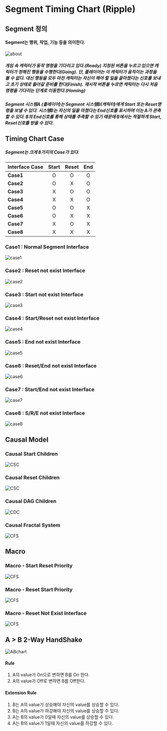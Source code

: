 <!--
작성 후 문서 나눌것
-->

# Segment Timing Chart (Ripple)


## Segment 정의
#### Segment는 행위, 작업, 기능 등을 의미한다.
![about](IMG/About.PNG)

##### 게임 속 캐릭터가 동작 명령을 기다리고 있다.(Ready) 지정된 버튼을 누르고 있으면 캐릭터가 정해진 행동을 수행한다(Going). 단, 플레이어는 이 캐릭터가 움직이는 과정을 볼 수 없다. 대신 행동을 모두 마친 캐릭터는 자신이 해야 할 일을 끝마쳤다는 신호를 보내고 초기 상태로 돌아갈 준비를 한다(Finish). 재시작 버튼을 누르면 캐릭터는 다시 처음 명령을 기다리는 단계로 이동한다.(Homing)

##### Segment 시스템A (플레이어)는 Segment 시스템B(캐릭터)에게 Start 또는 Reset명령을 보낼 수 있다. 시스템B는 자신의 일을 마쳤다는 End신호를 표시하며 이는 A가 관측할 수 있다. B의 End신호를 통해 상태를 추측할 수 있기 때문에 B에서는 적절하게 Start, Reset신호를 받을 수 있다.



## Timing Chart Case

##### Segment는 크게 8가지의 Case가 있다.

| Interface Case | Start | Reset| End |
|:--|:--:|:--:|:--:|
|**Case1**|O|O|O|
|**Case2**|O|X|O|
|**Case3**|X|O|O|
|**Case4**|X|X|O|
|**Case5**|O|O|X|
|**Case6**|O|X|X|
|**Case7**|X|O|X|
|**Case8**|X|X|X|



### Case1 : Normal Segment Interface

![case1](IMG/Case1.PNG)


### Case2 : Reset not exist Interface
![case2](IMG/Case2.PNG)


### Case3 : Start not exist Interface
![case3](IMG/Case3.PNG)

### Case4 : Start/Reset not exist Interface
![case4](IMG/Case4.PNG)


### Case5 : End not exist Interface
![case5](IMG/Case5.PNG)

### Case6 : Reset/End not exist Interface
![case6](IMG/Case6.PNG)
### Case7 : Start/End not exist Interface
![case7](IMG/Case7.PNG)
### Case8 : S/R/E not exist Interface
![case8](IMG/Case8.PNG)

## Causal Model

### Causal Start Children
![CSC](IMG/CausalSChildren.PNG)
### Causal Reset Children
![CSC](IMG/CausalRChildren.PNG)

### Causal DAG Children

![CDC](IMG/CausalDAGChildren.PNG)

### Causal Fractal System

![CFS](IMG/CausalFractalSys.PNG)

## Macro

### Macro - Start Reset Priority
![CFS](IMG/MacroSR.PNG)
### Macro - Reset Start Priority
![CFS](IMG/MacroRS.PNG)
### Macro - Reset Not Exist Interface
![CFS](IMG/MacroRNE.PNG)



## A > B 2-Way HandShake

![ABchart](IMG/ABTimeChart.PNG)
#### Rule
1. A의 value가 On으로 변하면 B를 On 한다.
2. A의 value가 Off로 변하면 B를 Off한다.


#### Extension Rule
1. B는 A의 value가 상승해야 자신의 value를 상승할 수 있다.
2. B는 A의 value가 하강해야 자신의 value를 상승할 수 있다.
3. A는 B의 value가 0일때 자신의 value를 상승할 수 있다.
4. A는 B의 value가 1일때 자신의 value를 하강할 수 있다.
